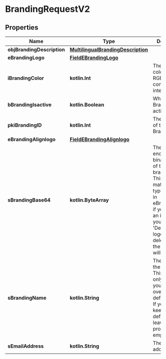 
# BrandingRequestV2

## Properties
| Name | Type | Description | Notes |
| ------------ | ------------- | ------------- | ------------- |
| **objBrandingDescription** | [**MultilingualBrandingDescription**](MultilingualBrandingDescription.md) |  |  |
| **eBrandingLogo** | [**FieldEBrandingLogo**](FieldEBrandingLogo.md) |  |  |
| **iBrandingColor** | **kotlin.Int** | The primary color. This is a RGB color converted into integer |  |
| **bBrandingIsactive** | **kotlin.Boolean** | Whether the Branding is active or not |  |
| **pkiBrandingID** | **kotlin.Int** | The unique ID of the Branding |  [optional] |
| **eBrandingAlignlogo** | [**FieldEBrandingAlignlogo**](FieldEBrandingAlignlogo.md) |  |  [optional] |
| **sBrandingBase64** | **kotlin.ByteArray** | The Base64 encoded binary content of the branding logo. This need to match image type selected in eBrandingLogo if you supply an image. If you select &#39;Default&#39;, the logo will be deleted and the default one will be used. |  [optional] |
| **sBrandingName** | **kotlin.String** | The name of the Branding  This value will only be set if you wish to overwrite the default name. If you want to keep the default name, leave this property empty |  [optional] |
| **sEmailAddress** | **kotlin.String** | The email address. |  [optional] |



